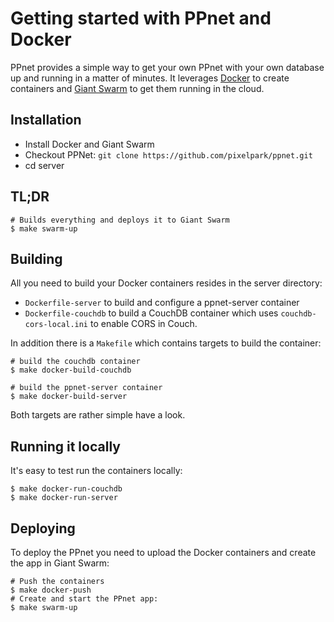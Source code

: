 # Getting started with PPnet and Docker

PPnet provides a simple way to get your own PPnet with your own database up and running in a matter of minutes. It leverages [Docker](http://docker.io) to create containers and [Giant Swarm](http://giantswarm.io) to get them running in the cloud.

## Installation

* Install Docker and Giant Swarm
* Checkout PPNet: `git clone https://github.com/pixelpark/ppnet.git`
* cd server

## TL;DR

```
# Builds everything and deploys it to Giant Swarm
$ make swarm-up
``` 

## Building

All you need to build your Docker containers resides in the server directory:

* `Dockerfile-server` to build and configure a ppnet-server container
* `Dockerfile-couchdb` to build a CouchDB container which uses `couchdb-cors-local.ini` to enable CORS in Couch.

In addition there is a `Makefile` which contains targets to build the container:
```
# build the couchdb container
$ make docker-build-couchdb

# build the ppnet-server container
$ make docker-build-server
```
Both targets are rather simple have a look.

## Running it locally

It's easy to test run the containers locally:
```
$ make docker-run-couchdb
$ make docker-run-server
```

## Deploying

To deploy the PPnet you need to upload the Docker containers and create the app in Giant Swarm:

```
# Push the containers
$ make docker-push
# Create and start the PPnet app:
$ make swarm-up
```